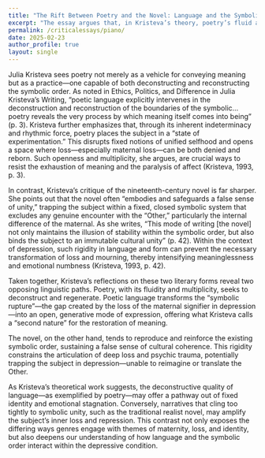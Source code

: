 ```yaml
---
title: "The Rift Between Poetry and the Novel: Language and the Symbolic Order in a Depressive Context through Kristeva’s Theory"
excerpt: "The essay argues that, in Kristeva’s theory, poetry’s fluid and deconstructive language opens a path for transforming loss and depression, whereas the novel’s rigid symbolic unity reinforces emotional stagnation and the illusion of wholeness."
permalink: /criticalessays/piano/
date: 2025-02-23
author_profile: true
layout: single
---
```


Julia Kristeva sees poetry not merely as a vehicle for conveying meaning but as a practice—one capable of both deconstructing and reconstructing the symbolic order. As noted in Ethics, Politics, and Difference in Julia Kristeva’s Writing, “poetic language explicitly intervenes in the deconstruction and reconstruction of the boundaries of the symbolic… poetry reveals the very process by which meaning itself comes into being” (p. 3). Kristeva further emphasizes that, through its inherent indeterminacy and rhythmic force, poetry places the subject in a “state of experimentation.” This disrupts fixed notions of unified selfhood and opens a space where loss—especially maternal loss—can be both denied and reborn. Such openness and multiplicity, she argues, are crucial ways to resist the exhaustion of meaning and the paralysis of affect (Kristeva, 1993, p. 3).

In contrast, Kristeva’s critique of the nineteenth-century novel is far sharper. She points out that the novel often “embodies and safeguards a false sense of unity,” trapping the subject within a fixed, closed symbolic system that excludes any genuine encounter with the “Other,” particularly the internal difference of the maternal. As she writes, “This mode of writing [the novel] not only maintains the illusion of stability within the symbolic order, but also binds the subject to an immutable cultural unity” (p. 42). Within the context of depression, such rigidity in language and form can prevent the necessary transformation of loss and mourning, thereby intensifying meaninglessness and emotional numbness (Kristeva, 1993, p. 42).

Taken together, Kristeva’s reflections on these two literary forms reveal two opposing linguistic paths. Poetry, with its fluidity and multiplicity, seeks to deconstruct and regenerate. Poetic language transforms the “symbolic rupture”—the gap created by the loss of the maternal signifier in depression—into an open, generative mode of expression, offering what Kristeva calls a “second nature” for the restoration of meaning.

The novel, on the other hand, tends to reproduce and reinforce the existing symbolic order, sustaining a false sense of cultural coherence. This rigidity constrains the articulation of deep loss and psychic trauma, potentially trapping the subject in depression—unable to reimagine or translate the Other.

As Kristeva’s theoretical work suggests, the deconstructive quality of language—as exemplified by poetry—may offer a pathway out of fixed identity and emotional stagnation. Conversely, narratives that cling too tightly to symbolic unity, such as the traditional realist novel, may amplify the subject’s inner loss and repression. This contrast not only exposes the differing ways genres engage with themes of maternity, loss, and identity, but also deepens our understanding of how language and the symbolic order interact within the depressive condition.
